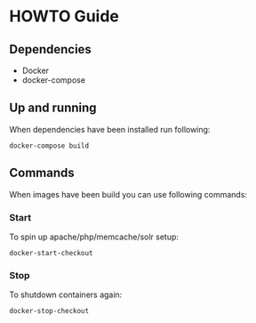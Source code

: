 # HOWTO Guide

## Dependencies
* Docker
* docker-compose

## Up and running
When dependencies have been installed run following:

    docker-compose build

## Commands
When images have been build you can use following commands:

### Start
To spin up apache/php/memcache/solr setup:

    docker-start-checkout

### Stop
To shutdown containers again:

    docker-stop-checkout

